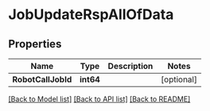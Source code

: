 # JobUpdateRspAllOfData

## Properties

Name | Type | Description | Notes
------------ | ------------- | ------------- | -------------
**RobotCallJobId** | **int64** |  | [optional] 

[[Back to Model list]](../README.md#documentation-for-models) [[Back to API list]](../README.md#documentation-for-api-endpoints) [[Back to README]](../README.md)


